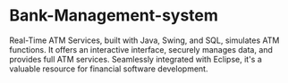 # Bank-Management-system
Real-Time ATM Services, built with Java, Swing, and SQL, simulates ATM functions. It offers an interactive interface, securely manages data, and provides full ATM services. Seamlessly integrated with Eclipse, it's a valuable resource for financial software development.
